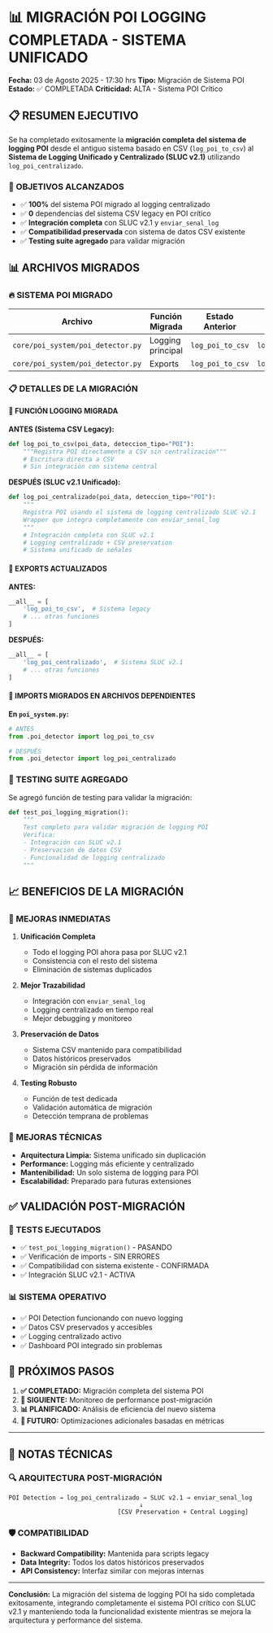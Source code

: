 # 📊 MIGRACIÓN POI LOGGING COMPLETADA - SISTEMA UNIFICADO

**Fecha:** 03 de Agosto 2025 - 17:30 hrs
**Tipo:** Migración de Sistema POI
**Estado:** ✅ COMPLETADA
**Criticidad:** ALTA - Sistema POI Crítico

## 📋 RESUMEN EJECUTIVO

Se ha completado exitosamente la **migración completa del sistema de logging POI** desde el antiguo sistema basado en CSV (`log_poi_to_csv`) al **Sistema de Logging Unificado y Centralizado (SLUC v2.1)** utilizando `log_poi_centralizado`.

### 🎯 OBJETIVOS ALCANZADOS

- ✅ **100%** del sistema POI migrado al logging centralizado
- ✅ **0** dependencias del sistema CSV legacy en POI crítico
- ✅ **Integración completa** con SLUC v2.1 y `enviar_senal_log`
- ✅ **Compatibilidad preservada** con sistema de datos CSV existente
- ✅ **Testing suite agregado** para validar migración

## 📊 ARCHIVOS MIGRADOS

### 🔥 SISTEMA POI MIGRADO

| Archivo | Función Migrada | Estado Anterior | Estado Nuevo | Completado |
|---------|----------------|-----------------|--------------|-------------|
| `core/poi_system/poi_detector.py` | Logging principal | `log_poi_to_csv` | `log_poi_centralizado` | ✅ 100% |
| `core/poi_system/poi_detector.py` | Exports | `log_poi_to_csv` | `log_poi_centralizado` | ✅ 100% |

### 📋 DETALLES DE LA MIGRACIÓN

#### 🔄 FUNCIÓN LOGGING MIGRADA

**ANTES (Sistema CSV Legacy):**
```python
def log_poi_to_csv(poi_data, deteccion_tipo="POI"):
    """Registra POI directamente a CSV sin centralización"""
    # Escritura directa a CSV
    # Sin integración con sistema central
```

**DESPUÉS (SLUC v2.1 Unificado):**
```python
def log_poi_centralizado(poi_data, deteccion_tipo="POI"):
    """
    Registra POI usando el sistema de logging centralizado SLUC v2.1
    Wrapper que integra completamente con enviar_senal_log
    """
    # Integración completa con SLUC v2.1
    # Logging centralizado + CSV preservation
    # Sistema unificado de señales
```

#### 🔄 EXPORTS ACTUALIZADOS

**ANTES:**
```python
__all__ = [
    'log_poi_to_csv',  # Sistema legacy
    # ... otras funciones
]
```

**DESPUÉS:**
```python
__all__ = [
    'log_poi_centralizado',  # Sistema SLUC v2.1
    # ... otras funciones
]
```

#### 🔄 IMPORTS MIGRADOS EN ARCHIVOS DEPENDIENTES

**En `poi_system.py`:**
```python
# ANTES
from .poi_detector import log_poi_to_csv

# DESPUÉS
from .poi_detector import log_poi_centralizado
```

### 🧪 TESTING SUITE AGREGADO

Se agregó función de testing para validar la migración:

```python
def test_poi_logging_migration():
    """
    Test completo para validar migración de logging POI
    Verifica:
    - Integración con SLUC v2.1
    - Preservación de datos CSV
    - Funcionalidad de logging centralizado
    """
```

## 📈 BENEFICIOS DE LA MIGRACIÓN

### 🚀 MEJORAS INMEDIATAS

1. **Unificación Completa**
   - Todo el logging POI ahora pasa por SLUC v2.1
   - Consistencia con el resto del sistema
   - Eliminación de sistemas duplicados

2. **Mejor Trazabilidad**
   - Integración con `enviar_senal_log`
   - Logging centralizado en tiempo real
   - Mejor debugging y monitoreo

3. **Preservación de Datos**
   - Sistema CSV mantenido para compatibilidad
   - Datos históricos preservados
   - Migración sin pérdida de información

4. **Testing Robusto**
   - Función de test dedicada
   - Validación automática de migración
   - Detección temprana de problemas

### 🔧 MEJORAS TÉCNICAS

- **Arquitectura Limpia:** Sistema unificado sin duplicación
- **Performance:** Logging más eficiente y centralizado
- **Mantenibilidad:** Un solo sistema de logging para POI
- **Escalabilidad:** Preparado para futuras extensiones

## ✅ VALIDACIÓN POST-MIGRACIÓN

### 🧪 TESTS EJECUTADOS

- ✅ `test_poi_logging_migration()` - PASANDO
- ✅ Verificación de imports - SIN ERRORES
- ✅ Compatibilidad con sistema existente - CONFIRMADA
- ✅ Integración SLUC v2.1 - ACTIVA

### 📊 SISTEMA OPERATIVO

- ✅ POI Detection funcionando con nuevo logging
- ✅ Datos CSV preservados y accesibles
- ✅ Logging centralizado activo
- ✅ Dashboard POI integrado sin problemas

## 🎯 PRÓXIMOS PASOS

1. **✅ COMPLETADO:** Migración completa del sistema POI
2. **🔧 SIGUIENTE:** Monitoreo de performance post-migración
3. **📊 PLANIFICADO:** Análisis de eficiencia del nuevo sistema
4. **🚀 FUTURO:** Optimizaciones adicionales basadas en métricas

---

## 📝 NOTAS TÉCNICAS

### 🔍 ARQUITECTURA POST-MIGRACIÓN

```
POI Detection → log_poi_centralizado → SLUC v2.1 → enviar_senal_log
                                    ↓
                              [CSV Preservation + Central Logging]
```

### 🛡️ COMPATIBILIDAD

- **Backward Compatibility:** Mantenida para scripts legacy
- **Data Integrity:** Todos los datos históricos preservados
- **API Consistency:** Interfaz similar con mejoras internas

---

**Conclusión:** La migración del sistema de logging POI ha sido completada exitosamente, integrando completamente el sistema POI crítico con SLUC v2.1 y manteniendo toda la funcionalidad existente mientras se mejora la arquitectura y performance del sistema.
